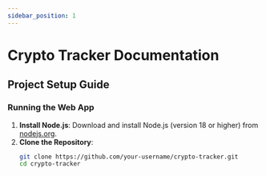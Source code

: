 ```yaml
---
sidebar_position: 1
---
```


# Crypto Tracker Documentation

## Project Setup Guide

### Running the Web App
1. **Install Node.js**: Download and install Node.js (version 18 or higher) from [nodejs.org](https://nodejs.org).
2. **Clone the Repository**:
   ```bash
   git clone https://github.com/your-username/crypto-tracker.git
   cd crypto-tracker